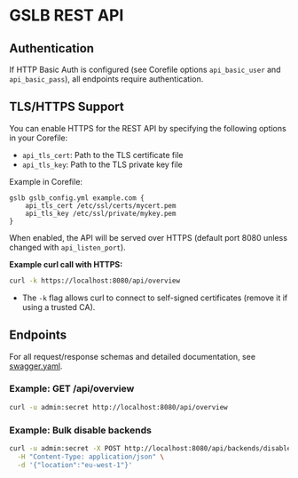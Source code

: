 # GSLB REST API

## Authentication

If HTTP Basic Auth is configured (see Corefile options `api_basic_user` and `api_basic_pass`), all endpoints require authentication.

## TLS/HTTPS Support

You can enable HTTPS for the REST API by specifying the following options in your Corefile:

- `api_tls_cert`: Path to the TLS certificate file
- `api_tls_key`: Path to the TLS private key file

Example in Corefile:
```
gslb gslb_config.yml example.com {
    api_tls_cert /etc/ssl/certs/mycert.pem
    api_tls_key /etc/ssl/private/mykey.pem
}
```

When enabled, the API will be served over HTTPS (default port 8080 unless changed with `api_listen_port`).

**Example curl call with HTTPS:**
```bash
curl -k https://localhost:8080/api/overview
```
- The `-k` flag allows curl to connect to self-signed certificates (remove it if using a trusted CA).

## Endpoints

For all request/response schemas and detailed documentation, see [swagger.yaml](https://raw.githubusercontent.com/dmachard/coredns-gslb/refs/heads/main/doc/swagger.yaml).

### Example: GET /api/overview
```bash
curl -u admin:secret http://localhost:8080/api/overview
```

### Example: Bulk disable backends
```bash
curl -u admin:secret -X POST http://localhost:8080/api/backends/disable \
  -H "Content-Type: application/json" \
  -d '{"location":"eu-west-1"}'
```
